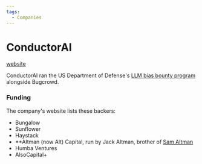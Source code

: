 ```yaml
---
tags:
  - Companies
---
```


# ConductorAI

[website](https://www.conductorai.co/)

ConductorAI ran the US Department of Defense's [LLM bias bounty program](https://osdbiasbounty.com/) alongside Bugcrowd.


### Funding

The company's website lists these backers:
- Bungalow
- Sunflower
- Haystack
- **Altman (now Alt) Capital, run by Jack Altman, brother of [Sam Altman](../pages/Sam%20Altman.md)
- Humba Ventures
- AlsoCapital+